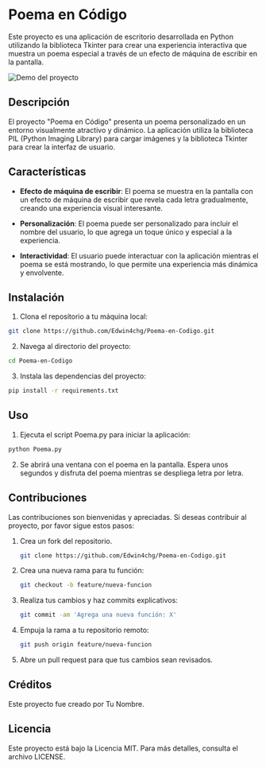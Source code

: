 # Poema en Código

Este proyecto es una aplicación de escritorio desarrollada en Python utilizando la biblioteca Tkinter para crear una experiencia interactiva que muestra un poema especial a través de un efecto de máquina de escribir en la pantalla.

![Demo del proyecto](demo.gif)

## Descripción

El proyecto "Poema en Código" presenta un poema personalizado en un entorno visualmente atractivo y dinámico. La aplicación utiliza la biblioteca PIL (Python Imaging Library) para cargar imágenes y la biblioteca Tkinter para crear la interfaz de usuario.

## Características

- **Efecto de máquina de escribir**: El poema se muestra en la pantalla con un efecto de máquina de escribir que revela cada letra gradualmente, creando una experiencia visual interesante.

- **Personalización**: El poema puede ser personalizado para incluir el nombre del usuario, lo que agrega un toque único y especial a la experiencia.

- **Interactividad**: El usuario puede interactuar con la aplicación mientras el poema se está mostrando, lo que permite una experiencia más dinámica y envolvente.

## Instalación

1. Clona el repositorio a tu máquina local:

```bash
git clone https://github.com/Edwin4chg/Poema-en-Codigo.git
```

2. Navega al directorio del proyecto:

```bash
cd Poema-en-Codigo
```

3. Instala las dependencias del proyecto:

```bash
pip install -r requirements.txt
```

## Uso

1. Ejecuta el script Poema.py para iniciar la aplicación:

```bash
python Poema.py
```

2. Se abrirá una ventana con el poema en la pantalla. Espera unos segundos y disfruta del poema mientras se despliega letra por letra.

## Contribuciones

Las contribuciones son bienvenidas y apreciadas. Si deseas contribuir al proyecto, por favor sigue estos pasos:

1. Crea un fork del repositorio.
    ```bash
    git clone https://github.com/Edwin4chg/Poema-en-Codigo.git
    ```

2. Crea una nueva rama para tu función: 
    ```bash
    git checkout -b feature/nueva-funcion
    ```

3. Realiza tus cambios y haz commits explicativos: 
    ```bash
    git commit -am 'Agrega una nueva función: X'
    ```

4. Empuja la rama a tu repositorio remoto: 
    ```bash
    git push origin feature/nueva-funcion
    ```

5. Abre un pull request para que tus cambios sean revisados.

## Créditos

Este proyecto fue creado por Tu Nombre.

## Licencia

Este proyecto está bajo la Licencia MIT. Para más detalles, consulta el archivo LICENSE.
